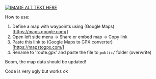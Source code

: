 [![IMAGE ALT TEXT HERE](https://img.youtube.com/vi/Cn2IgZ0z9U4/0.jpg)](https://www.youtube.com/watch?v=Cn2IgZ0z9U4)

How to use:

1. Define a map with waypoints using (Google Maps)[https://maps.google.com/]
2. Open left side menu -> Share or embed map -> Copy link
3. Paste this link to (Google Maps to GPX converter)[https://mapstogpx.com/]
4. Rename to 'route.gpx' and paste the file to `public/` folder (overwrite)

Boom, the map data should be updated!

Code is very ugly but works ok